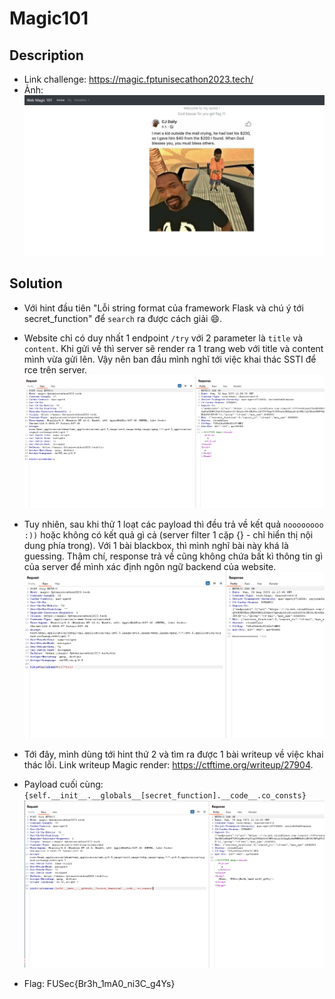 # Magic101
## Description
- Link challenge: https://magic.fptunisecathon2023.tech/
- Ảnh: ![image](img/1.png)

## Solution
- Với hint đầu tiên "Lỗi string format của framework Flask và chú ý tới secret_function" để `search` ra được cách giải 😄.

- Website chỉ có duy nhất 1 endpoint `/try` với 2 parameter là `title` và `content`. Khi gửi về thì server sẽ render ra 1 trang web với title và content mình vừa gửi lên. Vậy nên ban đầu mình nghĩ tới việc khai thác SSTI để rce trên server.
![image](img/2.png)

- Tuy nhiên, sau khi thử 1 loạt các payload thì đều trả về kết quả `noooooooo :))` hoặc không có kết quả gì cả (server filter 1 cặp {} - chỉ hiển thị nội dung phía trong). Với 1 bài blackbox, thì mình nghĩ bài này khá là guessing. Thậm chí, response trả về cũng không chứa bất kì thông tin gì của server để mình xác định ngôn ngữ backend của website.
![image](img/3.png)

- Tới đây, mình dùng tới hint thứ 2 và tìm ra được 1 bài writeup về việc khai thác lỗi. Link writeup Magic render: https://ctftime.org/writeup/27904.

- Payload cuối cùng: `{self.__init__.__globals__[secret_function].__code__.co_consts}`
![image](img/4.png)

- Flag: FUSec{Br3h_1mA0_ni3C_g4Ys}
